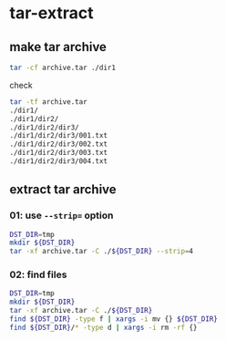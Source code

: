 # tar-extract

## make tar archive

```bash
tar -cf archive.tar ./dir1
```

check
```bash
tar -tf archive.tar 
./dir1/
./dir1/dir2/
./dir1/dir2/dir3/
./dir1/dir2/dir3/001.txt
./dir1/dir2/dir3/002.txt
./dir1/dir2/dir3/003.txt
./dir1/dir2/dir3/004.txt
```

## extract tar archive

### 01: use `--strip=` option

```bash
DST_DIR=tmp
mkdir ${DST_DIR}
tar -xf archive.tar -C ./${DST_DIR} --strip=4
```

### 02: find files

```bash
DST_DIR=tmp
mkdir ${DST_DIR}
tar -xf archive.tar -C ./${DST_DIR}
find ${DST_DIR} -type f | xargs -i mv {} ${DST_DIR}
find ${DST_DIR}/* -type d | xargs -i rm -rf {}
```

